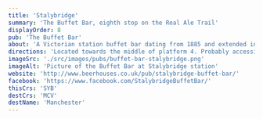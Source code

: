 ```yaml
---
title: 'Stalybridge'
summary: 'The Buffet Bar, eighth stop on the Real Ale Trail'
displayOrder: 8
pub: 'The Buffet Bar'
about: 'A Victorian station buffet bar dating from 1885 and extended into the 1st class ladies waiting room.'
directions: 'Located towards the middle of platform 4. Probably accessible from the platform, otherwise turn immediately left after leaving the station and walk back along the side of the station building to find the bar.'
imageSrc: './src/images/pubs/buffet-bar-stalybridge.png'
imageAlt: 'Picture of the Buffet Bar at Stalybridge station'
website: 'http://www.beerhouses.co.uk/pub/stalybridge-buffet-bar/'
facebook: 'https://www.facebook.com/StalybridgeBuffetBar/'
thisCrs: 'SYB'
destCrs: 'MCV'
destName: 'Manchester'
---
```

